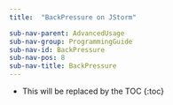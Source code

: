 ```yaml
---
title:  "BackPressure on JStorm"

sub-nav-parent: AdvancedUsage
sub-nav-group: ProgrammingGuide
sub-nav-id: BackPressure
sub-nav-pos: 8
sub-nav-title: BackPressure
---
```


* This will be replaced by the TOC
{:toc}
